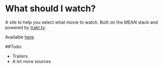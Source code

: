 What should I watch?
====

A site to help you select what movie to watch. Built on the MEAN stack and powered by [trakt.tv](http://trakt.tv).

Available [here](http://whatshouldiwat.ch).

##Todo:
* Trailers
* A lot more sources
